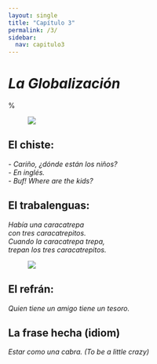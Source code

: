 ```yaml
---
layout: single
title: "Capítulo 3"
permalink: /3/
sidebar:
  nav: capitulo3
---
```


# _La Globalización_

%

<figure style="width: 300px" class="align-right">
    <a href="https://sarroniz.github.io/S-280/images/meme17.jpg"><img src="https://sarroniz.github.io/S-280/images/meme17.jpg"></a>
</figure>

## El chiste:

_\- Cariño, ¿dónde están los niños?   
\- En inglés.   
\- Buf! Where are the kids?_   


## El trabalenguas:

_Había una caracatrepa  
con tres caracatrepitos.  
Cuando la caracatrepa trepa,  
trepan los tres caracatrepitos._  

<figure style="width: 300px" class="right">
    <a href="https://sarroniz.github.io/S-280/images/meme9.jpg"><img src="https://sarroniz.github.io/S-280/images/meme9.jpg"></a>
</figure>

## El refrán:

_Quien tiene un amigo tiene un tesoro._


## La frase hecha (idiom)

_Estar como una cabra. (To be a little crazy)_
